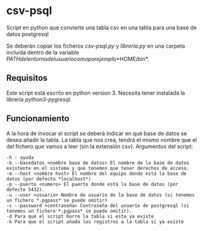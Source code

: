 # csv-psql
Script en python que convierte una tabla csv en una tabla para una base de datos postgresql

Se deberán copiar los ficheros *csv-psql.py* y *librería.py* en una carpeta incluida dentro de la variable $PATH del entorno del usuario como por ejemplo *$HOME/bin*.

## Requisitos
Este script está escrito en python version 3. Necesita tener instalada la librería *python3-pygresql*.

## Funcionamiento

A la hora de invocar el script se deberá indicar en qué base de datos se desea añadir la tabla.
La tabla que nos crea, tendrá el mismo nombre que el del fichero que vamos a leer (sin la extensión csv). 
Argumentos del script:

	-h : ayuda
	-b --basedatos <nombre base de datos> El nombre de la base de datos existente en el sistema y que tenemos que tener derechos de acceso.
	-m --host <nombre host> El nombre del equipo donde está la base de datos (por defecto *localhost*)
	-p --puerto <numero> El puerto donde está la base de datos (por defecto 5432).
	-u --user <usuario> Nombre de usuario de la base de datos (si tenemos un fichero *.pgpass* se puede omitir)
	-c --password <contraseña> Contraseña del usuario de postgresql (si tenemos un fichero *.pgpass* se puede omitir).
	-d Para que el script borre la tabla si esta ya existe
	-k Para que el script añada los registros a la tabla si ya existe


